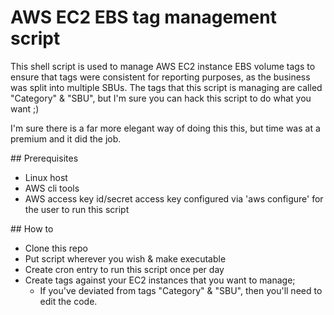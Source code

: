 # AWS EC2 EBS tag management script
This shell script is used to manage AWS EC2 instance EBS volume tags to ensure that tags were consistent for reporting purposes, as the business was split into multiple SBUs.
The tags that this script is managing are called "Category" & "SBU", but I'm sure you can hack this script to do what you want ;)

I'm sure there is a far more elegant way of doing this this, but time was at a premium and it did the job.

## Prerequisites

- Linux host
- AWS cli tools
- AWS access key id/secret access key configured via 'aws configure' for the user to run this script

## How to

- Clone this repo
- Put script wherever you wish & make executable
- Create cron entry to run this script once per day
- Create tags against your EC2 instances that you want to manage;
  - If you've deviated from tags "Category" & "SBU", then you'll need to edit the code.
